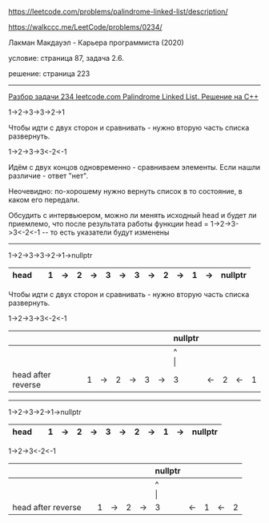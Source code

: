 https://leetcode.com/problems/palindrome-linked-list/description/

https://walkccc.me/LeetCode/problems/0234/

Лакман Макдауэл - Карьера программиста (2020) 

  условие: страница 87, задача 2.6.
  
  решение: страница 223

________

[Разбор задачи 234 leetcode.com Palindrome Linked List. Решение на C++](https://www.youtube.com/watch?v=MdcP1e-pnNw)

1->2->3->3->2->1

Чтобы идти с двух сторон и сравнивать - нужно вторую часть списка развернуть.

1->2->3->3<-2<-1

Идём с двух концов одновременно - сравниваем элементы. 
Если нашли различие - ответ "нет".

Неочевидно: по-хорошему нужно вернуть список в то состояние, в каком его передали.

Обсудить с интервьюером, можно ли менять исходный head и будет ли приемлемо, что после результата работы функции head = 1->2->3->3<-2<-1 -- то есть указатели будут изменены 
________

1->2->3->3->2->1->nullptr

| head 	|   	| 1 	| -> 	| 2 	| -> 	| 3 	| -> 	| 3 	| -> 	| 2 	| -> 	| 1 	| -> 	| nullptr 	|
|------	|---	|---	|----	|---	|----	|---	|----	|---	|----	|---	|----	|---	|----	|---------	|

Чтобы идти с двух сторон и сравнивать - нужно вторую часть списка развернуть.

1->2->3->3<-2<-1

|                    	|   	|   	|    	|   	|    	|   	|    	| nullptr   	|    	|   	|    	|   	|
|--------------------	|---	|---	|----	|---	|----	|---	|----	|-----------	|----	|---	|----	|---	|
|                    	|   	|   	|    	|   	|    	|   	|    	| ^ <br> \| 	|    	|   	|    	|   	|
| head after reverse 	|   	| 1 	| -> 	| 2 	| -> 	| 3 	| -> 	| 3         	| <- 	| 2 	| <- 	| 1 	|

________

1->2->3->2->1->nullptr

| head 	|   	| 1 	| -> 	| 2 	|  -> 	| 3 	| -> 	| 2 	| -> 	| 1 	| -> 	| nullptr 	|
|------	|---	|---	|----	|---	| ----	|---	|----	|---	|----	|---	|----	|---------	|

1->2->3<-2<-1
          
|                    	|   	|   	|    	|   	|     	| nullptr   	|    	|   	|    	|   	|
|--------------------	|---	|---	|----	|---	|---- 	|-----------	|----	|---	|----	|---	|
|                    	|   	|   	|    	|   	|     	| ^ <br> \| 	|    	|   	|    	|   	|
| head after reverse 	|   	| 1 	| -> 	| 2 	|  -> 	| 3         	| <- 	| 1 	| <- 	| 2 	|
